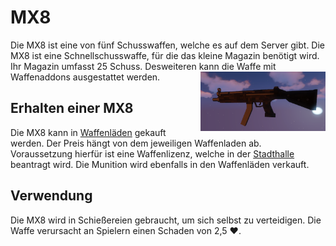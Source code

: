 # MX8
Die MX8 ist eine von fünf Schusswaffen, welche es auf dem Server gibt. 
Die MX8 ist eine Schnellschusswaffe, für die das kleine Magazin benötigt wird. Ihr Magazin umfasst 25 Schuss. Desweiteren kann die Waffe mit Waffenaddons ausgestattet werden. <img align="right" width="200" eight="150" src="../../../../assets/image/items/weapons/mp.png"> 

## Erhalten einer MX8
Die MX8 kann in [Waffenläden](../../biz/waffenladen.md) gekauft werden. Der Preis hängt von dem jeweiligen Waffenladen ab. Voraussetzung hierfür ist eine Waffenlizenz, welche in der [Stadthalle](../../pages/gebäude/stadthalle.md) beantragt wird. Die Munition wird ebenfalls in den Waffenläden verkauft.

## Verwendung 
Die MX8 wird in Schießereien gebraucht, um sich selbst zu verteidigen. Die Waffe verursacht an Spielern einen Schaden von 2,5 ❤️.
